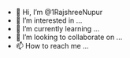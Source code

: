 - 👋 Hi, I’m @1RajshreeNupur
- 👀 I’m interested in ...
- 🌱 I’m currently learning ...
- 💞️ I’m looking to collaborate on ...
- 📫 How to reach me ...

<!---
1RajshreeNupur/1RajshreeNupur is a ✨ special ✨ repository because its `README.md` (this file) appears on your GitHub profile.
You can click the Preview link to take a look at your changes.
--->
